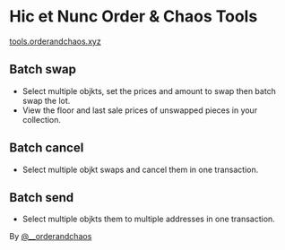 # Hic et Nunc Order & Chaos Tools

[tools.orderandchaos.xyz](https://tools.orderandchaos.xyz)


## Batch swap

 - Select multiple objkts, set the prices and amount to swap then batch swap the lot. 
 - View the floor and last sale prices of unswapped pieces in your collection. 

## Batch cancel

 - Select multiple objkt swaps and cancel them in one transaction. 

## Batch send

 - Select multiple objkts them to multiple addresses in one transaction. 

By [@__orderandchaos](https://twitter.com/__orderandchaos)
